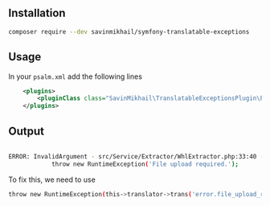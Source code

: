 ## Installation

```bash
composer require --dev savinmikhail/symfony-translatable-exceptions
```

## Usage 

In your `psalm.xml` add the following lines

```xml
    <plugins>
        <pluginClass class="SavinMikhail\TranslatableExceptionsPlugin\Plugin"/>
    </plugins>
```

## Output

```bash

ERROR: InvalidArgument - src/Service/Extractor/WhlExtractor.php:33:40 - Avoid hardcoding exception messages, use a translation mechanism instead. (see https://psalm.dev/004)
            throw new RuntimeException('File upload required.');
```

To fix this, we need to use

```bash
throw new RuntimeException(this->translator->trans('error.file_upload_required'));
```